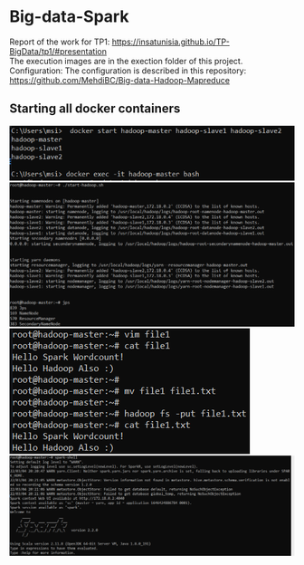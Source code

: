 # Big-data-Spark
Report of the work for TP1: https://insatunisia.github.io/TP-BigData/tp1/#presentation
<br>
The execution images are in the exection folder of this project.
<br>
Configuration: 
The configuration is described in this repository: https://github.com/MehdiBC/Big-data-Hadoop-Mapreduce
<br>
## Starting all docker containers
![alt text](https://github.com/MehdiBC/Big-data-Spark/blob/main/execution/image1.png)
![alt text](https://github.com/MehdiBC/Big-data-Spark/blob/main/execution/image2.png)
![alt text](https://github.com/MehdiBC/Big-data-Spark/blob/main/execution/image3.png)
![alt text](https://github.com/MehdiBC/Big-data-Spark/blob/main/execution/image4.png)
